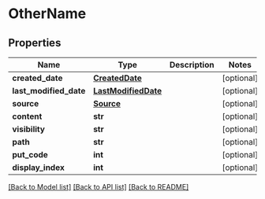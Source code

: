 # OtherName

## Properties
Name | Type | Description | Notes
------------ | ------------- | ------------- | -------------
**created_date** | [**CreatedDate**](CreatedDate.md) |  | [optional] 
**last_modified_date** | [**LastModifiedDate**](LastModifiedDate.md) |  | [optional] 
**source** | [**Source**](Source.md) |  | [optional] 
**content** | **str** |  | [optional] 
**visibility** | **str** |  | [optional] 
**path** | **str** |  | [optional] 
**put_code** | **int** |  | [optional] 
**display_index** | **int** |  | [optional] 

[[Back to Model list]](../README.md#documentation-for-models) [[Back to API list]](../README.md#documentation-for-api-endpoints) [[Back to README]](../README.md)


